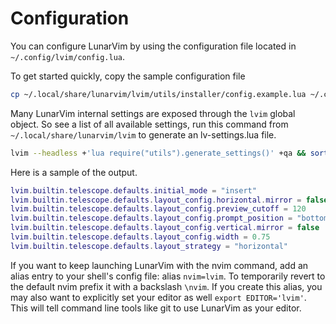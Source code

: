 # Configuration

You can configure LunarVim by using the configuration file located in `~/.config/lvim/config.lua`.  

To get started quickly, copy the sample configuration file

``` bash
cp ~/.local/share/lunarvim/lvim/utils/installer/config.example.lua ~/.config/lvim/config.lua
```

Many LunarVim internal settings are exposed through the `lvim` global object.
So see a list of all available settings, run this command from `~/.local/share/lunarvim/lvim` to generate an lv-settings.lua file.

``` bash
lvim --headless +'lua require("utils").generate_settings()' +qa && sort -o lv-settings.lua{,}
```

Here is a sample of the output.

``` lua
lvim.builtin.telescope.defaults.initial_mode = "insert"
lvim.builtin.telescope.defaults.layout_config.horizontal.mirror = false
lvim.builtin.telescope.defaults.layout_config.preview_cutoff = 120
lvim.builtin.telescope.defaults.layout_config.prompt_position = "bottom"
lvim.builtin.telescope.defaults.layout_config.vertical.mirror = false
lvim.builtin.telescope.defaults.layout_config.width = 0.75
lvim.builtin.telescope.defaults.layout_strategy = "horizontal"

```

If you want to keep launching LunarVim with the nvim command, add an alias entry to your shell's config file: alias `nvim=lvim`. To temporarily revert to the default nvim prefix it with a backslash `\nvim`.  If you create this alias, you may also want to explicitly set your editor as well `export EDITOR='lvim'`.  This will tell command line tools like git to use LunarVim as your editor.  

